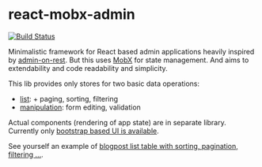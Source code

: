 # react-mobx-admin

[![Build Status](https://travis-ci.org/vencax/react-mobx-admin.svg)](https://travis-ci.org/vencax/react-mobx-admin)

Minimalistic framework for React based admin applications heavily inspired by [admin-on-rest](https://github.com/marmelab/admin-on-rest).
But this uses [MobX](https://mobxjs.github.io/mobx/) for state management.
And aims to extendability and code readability and simplicity.

This lib provides only stores for two basic data operations:
- [list](store/list.js): + paging, sorting, filtering
- [manipulation](store/manip.js): form editing, validation

Actual components (rendering of app state) are in separate library.
Currently only [bootstrap based UI is available](https://github.com/vencax/bstrap-react-mobx-admin).

See yourself an example of [blogpost list table with sorting, pagination, filtering ...](https://github.com/vencax/bstrap-react-mobx-blog-admin).
